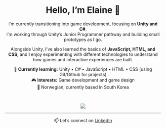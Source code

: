 <div align="center">

# Hello, I’m Elaine 👋

I’m currently transitioning into game development, focusing on **Unity and C#**.  
I’m working through Unity’s Junior Programmer pathway and building small prototypes as I go.  

Alongside Unity, I’ve also learned the basics of **JavaScript, HTML, and CSS**, and I enjoy experimenting with different technologies to understand how games and interactive experiences are built.  

🌱 **Currently learning:** Unity • C# • JavaScript • HTML • CSS (using Git/Github for projects)  
🎮 **Interests:** Game development and game design  
📍 Norwegian, currently based in South Korea  

<br>
<p align="center">
  <a href="https://skillicons.dev">
    <img src="https://skillicons.dev/icons?i=cs,unity,js,html,css" />
  </a>
</p>

---

📫 Let’s connect on [LinkedIn](https://www.linkedin.com/in/elaine-sajets)  <br>
</div>
<!--
**elainesajets/elainesajets** is a ✨ _special_ ✨ repository because its `README.md` (this file) appears on your GitHub profile.

Here are some ideas to get you started:

- 🔭 I’m currently working on ...
- 🌱 I’m currently learning ...
- 👯 I’m looking to collaborate on ...
- 🤔 I’m looking for help with ...
- 💬 Ask me about ...
- 📫 How to reach me: ...
- 😄 Pronouns: ...
- ⚡ Fun fact: ...
-->
